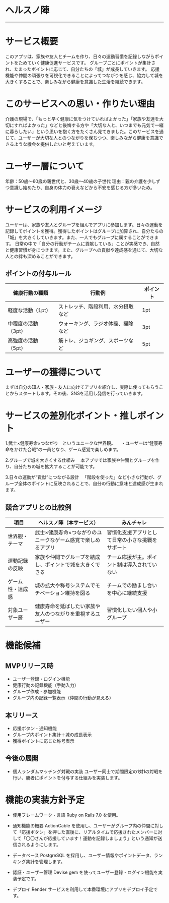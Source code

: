# ヘルスノ陣
***
# サービス概要
このアプリは、家族や友人とチームを作り、日々の運動習慣を記録しながらポイントをためていく健康促進サービスです。
グループごとにポイントが集計され、たまったポイントに応じて、自分たちの「城」が成長していきます。
応援機能や仲間の頑張りを可視化できることによってつながりを感じ、協力して城を大きくすることで、楽しみながら健康を意識した生活を継続できます。

# このサービスへの思い・作りたい理由
介護の現場で、「もっと早く健康に気をつけていればよかった」「家族や友達を大切にすればよかった」などと後悔する方や「大切な人と、いつまでも元気で一緒に暮らしたい」という思いを抱く方をたくさん見てきました。このサービスを通じて、ユーザーが大切な人とのつながりを保ちつつ、楽しみながら健康を意識できるような機会を提供したいと考えています。

# ユーザー層について
年齢：50歳～60歳の親世代と、30歳～40歳の子世代
理由：親の介護を少しずつ意識し始めたり、自身の体力の衰えなどから不安を感じる方が多いため。

# サービスの利用イメージ
ユーザーは、家族や友人とグループを組んでアプリに参加します。日々の運動を記録してポイントを獲得。獲得したポイントはグループに加算され、自分たちの「城」を大きくしていきます。また、一人でもグループに属することができます。
日常の中で「自分の行動がチームに貢献している」ことが実感でき、自然と健康習慣が身につきます。また、グループへの貢献や達成感を通じて、大切な人との絆も深めることができます。
## ポイントの付与ルール
| 健康行動の種類     | 行動例             | ポイント |
| ----------- | ----------------- | ----- |
| 軽度な活動（1pt）  | ストレッチ、階段利用、水分摂取など  | 1pt   |
| 中程度の活動（3pt） | ウォーキング、ラジオ体操、掃除など | 3pt   |
| 高強度の活動（5pt） | 筋トレ、ジョギング、スポーツなど  | 5pt   |

# ユーザーの獲得について
まずは自分の知人・家族・友人に向けてアプリを紹介し、実際に使ってもらうことからスタートします。その後、SNSを活用し発信を行っていきます。

# サービスの差別化ポイント・推しポイント
1.武士×健康寿命×つながり　というユニークな世界観。
　・ユーザーは“健康寿命をかけた合戦”の一員となり、ゲーム感覚で楽しめます。

2.グループで城を大きくする仕組み
　本アプリでは家族や仲間とグループを作り、自分たちの城を拡大することが可能です。

3.日々の運動が“貢献”につながる設計
　「階段を使った」など小さな行動が、グループ全体のポイントに反映されることで、自分の行動に意味と達成感が生まれます。
## 競合アプリとの比較例
| 項目       | ヘルスノ陣（本サービス）                          | みんチャレ                           |
| -------- | ------------------------------------- | ------------------------------- |
| 世界観・テーマ  | 武士×健康寿命×つながりのユニークなゲーム感覚で楽しめるアプリ     | 習慣化支援アプリとして日常の小さな挑戦をサポート        |
| 運動記録の反映   | 家族や仲間でグループを結成し、ポイントで城を大きくできる | チーム応援が主。ポイント制は導入されていない     |
| ゲーム性・達成感 | 城の拡大や称号システムでモチベーション維持を図る         | チームでの励まし合いを中心に継続支援              |
| 対象ユーザー層  | 健康寿命を延ばしたい家族や友人のつながりを重視するユーザー         | 習慣化したい個人や小グループ                  |

# 機能候補
## MVPリリース時
- ユーザー登録・ログイン機能
- 健康行動の記録機能（手動入力）
- グループ作成・参加機能
- グループ内の記録一覧表示（仲間の行動が見える）

## 本リリース
- 応援ボタン・通知機能
- グループ内ポイント集計＋城の成長表示
- 獲得ポイントに応じた称号表示

## 今後の展開
- 個人ランダムマッチング対戦の実装
ユーザー同士で期間限定の1対1の対戦を行い、勝者にポイントを付与する仕組みを実装します。

# 機能の実装方針予定
- 使用フレームワーク・言語
Ruby on Rails 7.0 を使用。

- 通知機能の概要
ActionCable を使用し、ユーザーがグループ内の仲間に対して「応援ボタン」を押した直後に、リアルタイムで応援されたメンバーに対して「〇〇さんが応援しています！運動を記録しましょう」という通知が送信されるようにします。

- データベース
PostgreSQL を採用し、ユーザー情報やポイントデータ、ランキング集計を管理します。

- 認証・ユーザー管理
Devise gem を使ってユーザー登録・ログイン機能を実装予定です。

- デプロイ
Render サービスを利用して本番環境にアプリをデプロイ予定です。
